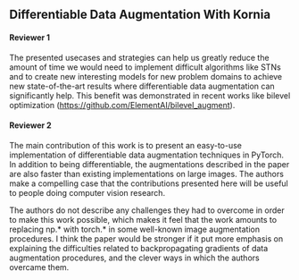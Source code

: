 ## Differentiable Data Augmentation With Kornia

#### Reviewer 1
The presented usecases and strategies can help us greatly reduce the amount of time we would need to implement difficult algorithms like STNs and to create new interesting models for new problem domains to achieve new state-of-the-art results where differentiable data augmentation can significantly help. This benefit was demonstrated in recent works like bilevel optimization (https://github.com/ElementAI/bilevel_augment). 

#### Reviewer 2
The main contribution of this work is to present an easy-to-use implementation of differentiable data augmentation techniques in PyTorch. In addition to being differentiable, the augmentations described in the paper are also faster than existing implementations on large images. The authors make a compelling case that the contributions presented here will be useful to people doing computer vision research.

The authors do not describe any challenges they had to overcome in order to make this work possible, which makes it feel that the work amounts to replacing np.* with torch.* in some well-known image augmentation procedures. I think the paper would be stronger if it put more emphasis on explaining the difficulties related to backpropagating gradients of data augmentation procedures, and the clever ways in which the authors overcame them.

